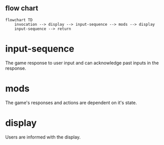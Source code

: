 
## flow chart
```mermaid
flowchart TD
    invocation --> display --> input-sequence --> mods --> display
    input-sequence --> return
```
# input-sequence
The game response to user input and can acknowledge past inputs in the response.
# mods
The game's responses and actions are dependent on it's state.
# display
Users are informed with the display.
